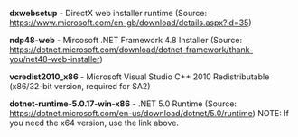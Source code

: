 **dxwebsetup** - DirectX web installer runtime (Source: https://www.microsoft.com/en-gb/download/details.aspx?id=35)

**ndp48-web** - Mircosoft .NET Framework 4.8 Installer (Source: https://dotnet.microsoft.com/download/dotnet-framework/thank-you/net48-web-installer)

**vcredist2010_x86** - Microsoft Visual Studio C++ 2010 Redistributable (x86/32-bit version, required for SA2)

**dotnet-runtime-5.0.17-win-x86** - .NET 5.0 Runtime (Source: https://dotnet.microsoft.com/en-us/download/dotnet/5.0/runtime)
  NOTE: If you need the x64 version, use the link above.
